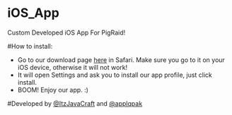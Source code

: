 # iOS_App
Custom Developed iOS App For PigRaid!

#How to install:
- Go to our download page [here](http://www.prios.6te.net/app.mobileconfig) in Safari. Make sure you go to it on your iOS device, otherwise it will not work!
- It will open Settings and ask you to install our app profile, just click install.
- BOOM! Enjoy our app. :)

#Developed by [@ItzJavaCraft](https://GitHub.com/itzjavacraft) and [@applqpak](https://GitHub.com/applqpak)
